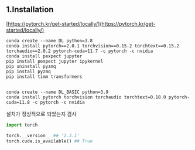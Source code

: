## 1.Installation

[https://pytorch.kr/get-started/locally/](https://pytorch.kr/get-started/locally/)

    conda create --name DL python=3.8
    conda install pytorch==2.0.1 torchvision==0.15.2 torchtext==0.15.2 torchaudio==2.0.2 pytorch-cuda=11.7 -c pytorch -c nvidia
    conda install pexpect jupyter
    pip install pexpect jupyter ipykernel
    pip uninstall pyzmq
    pip install pyzmq
    pip install timm transformers


    conda create --name DL_BASIC python=3.9
    conda install pytorch torchvision torchaudio torchtext=0.18.0 pytorch-cuda=11.8 -c pytorch -c nvidia

설치가 정상적으로 되었는지 검사

```python
import torch

torch.__version__ ## '2.3.1'
torch.cuda.is_available() ## True
```
